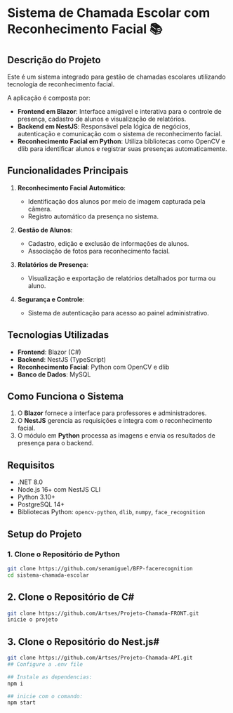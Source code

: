 # Sistema de Chamada Escolar com Reconhecimento Facial 📚

## Descrição do Projeto

Este é um sistema integrado para gestão de chamadas escolares utilizando tecnologia de reconhecimento facial.

A aplicação é composta por:

- **Frontend em Blazor**: Interface amigável e interativa para o controle de presença, cadastro de alunos e visualização de relatórios.
- **Backend em NestJS**: Responsável pela lógica de negócios, autenticação e comunicação com o sistema de reconhecimento facial.
- **Reconhecimento Facial em Python**: Utiliza bibliotecas como OpenCV e dlib para identificar alunos e registrar suas presenças automaticamente.

## Funcionalidades Principais

1. **Reconhecimento Facial Automático**:
   - Identificação dos alunos por meio de imagem capturada pela câmera.
   - Registro automático da presença no sistema.

2. **Gestão de Alunos**:
   - Cadastro, edição e exclusão de informações de alunos.
   - Associação de fotos para reconhecimento facial.

3. **Relatórios de Presença**:
   - Visualização e exportação de relatórios detalhados por turma ou aluno.

4. **Segurança e Controle**:
   - Sistema de autenticação para acesso ao painel administrativo.

## Tecnologias Utilizadas

- **Frontend**: Blazor (C#)
- **Backend**: NestJS (TypeScript)
- **Reconhecimento Facial**: Python com OpenCV e dlib
- **Banco de Dados**: MySQL

## Como Funciona o Sistema

1. O **Blazor** fornece a interface para professores e administradores.
2. O **NestJS** gerencia as requisições e integra com o reconhecimento facial.
3. O módulo em **Python** processa as imagens e envia os resultados de presença para o backend.

## Requisitos

- .NET 8.0 
- Node.js 16+ com NestJS CLI
- Python 3.10+
- PostgreSQL 14+
- Bibliotecas Python: `opencv-python`, `dlib`, `numpy`, `face_recognition`

## Setup do Projeto

### 1. Clone o Repositório de Python
```bash
git clone https://github.com/senamiguel/BFP-facerecognition
cd sistema-chamada-escolar
```
## 2. Clone o Repositório de C#
```bash
git clone https://github.com/Artses/Projeto-Chamada-FRONT.git
inicie o projeto
```
## 3. Clone o Repositório do Nest.js#
```bash
git clone https://github.com/Artses/Projeto-Chamada-API.git
## Configure a .env file

## Instale as dependencias: 
npm i

## inicie com o comando:
npm start
```
